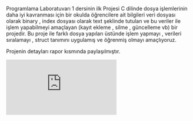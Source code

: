 
Programlama Laboratuvarı 1 dersinin ilk Projesi 
C dilinde dosya işlemlerinin daha iyi kavranması 
için bir okulda öğrencilere ait bilgileri veri 
dosyası olarak binary , index dosyası olarak text
şeklinde tutulan ve bu veriler ile işlem 
yapabilmeyi amaçlayan (kayıt ekleme , silme ,
güncelleme vb) bir projedir. Bu proje ile farklı 
dosya yapıları üstünde işlem yapmayı , verileri 
sıralamayı , struct tanımını uygulamış ve 
öğrenmiş olmayı amaçlıyoruz.

Projenin detayları rapor kısmında paylaşılmıştır.

![alt text](https://github.com/Mali3215/Prolab-1-1.Proje-Ogrenci-Bilgi-Sistemi-/blob/main/prolab%201.%20proje/Prolab1-1Rapor.pdf)
